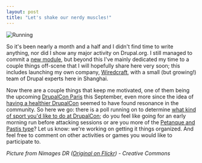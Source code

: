 ```yaml
---
layout: post
title: "Let's shake our nerdy muscles!"
---
```


![Running](/files/paris_workout.jpg")

So it's been nearly a month and a half and I didn't find time to write anything, nor did I show any major activity on Drupal.org. I still managed to commit a [new module](http://drupal.org/project/time_track), but beyond this I've mainly dedicated my time to a couple things off-scene that I will hopefully share here very soon; this includes launching my own company, [Wiredcraft](http://wiredcraft.com), with a small (but growing!) team of Drupal experts here in Shanghai.

Now there are a couple things that keep me motivated, one of them being the upcoming [DrupalCon Paris](http://paris2009.drupalcon.org/) this September, even more since the idea of [having a healthier DrupalCon](/blog/coder-sprint-or-how-to-have-a-healthy-drupalcon) seemed to have found resonance in the community. So here we go: there is a poll running on to determine [what kind of sport you'd like to do at DrupalCon](http://groups.drupal.org/node/22825); do you feel like going for an early morning run before attacking sessions or are you more of the [Petanque and Pastis type](http://groups.drupal.org/node/22825#comment-78967)? Let us know: we're working on getting it things organized. And feel free to comment on other activities or games you would like to participate to.

*Picture from Nimages DR ([Original on Flickr](http://www.flickr.com/photos/dr/2034924117/)) - Creative Commons*

